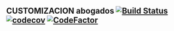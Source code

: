CUSTOMIZACION abogados [![Build Status](https://travis-ci.org/ntsystemwork/cl-abogados.svg?branch=11.0)](https://travis-ci.org/ntsystemwork/cl-abogados) [![codecov](https://codecov.io/gh/ntsystemwork/cl-abogados/branch/11.0/graph/badge.svg)](https://codecov.io/gh/ntsystemwork/cl-abogados) [![CodeFactor](https://www.codefactor.io/repository/github/ntsystemwork/cl-abogados/badge)](https://www.codefactor.io/repository/github/ntsystemwork/cl-abogados)
----------------------------------------------------------------------------------------------------------------------------------------------------------------------------------------------------------------------------------------------------------------------------------------------------------------------------------------------------------------------------------------------------------------------------------------------------------
